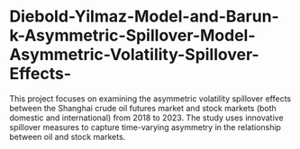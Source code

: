 # Diebold-Yilmaz-Model-and-Barun-k-Asymmetric-Spillover-Model-Asymmetric-Volatility-Spillover-Effects-
This project focuses on examining the asymmetric volatility spillover effects between the Shanghai crude oil futures market and stock markets (both domestic and international) from 2018 to 2023.  The study uses innovative spillover measures to capture time-varying asymmetry in the relationship between oil and stock markets.
